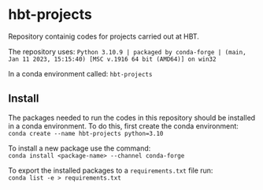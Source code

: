 # hbt-projects
Repository containig codes for projects carried out at HBT.

The repository uses:
`Python 3.10.9 | packaged by conda-forge | (main, Jan 11 2023, 15:15:40) [MSC v.1916 64 bit (AMD64)] on win32`

In a conda environment called:
`hbt-projects`

## Install
The packages needed to run the codes in this repository should be installed in
a conda environment. To do this, first create the conda environment:\
`conda create --name hbt-projects python=3.10`

To install a new package use the command:\
`conda install <package-name> --channel conda-forge`

To export the installed packages to a `requirements.txt` file run:\
`conda list -e > requirements.txt`

